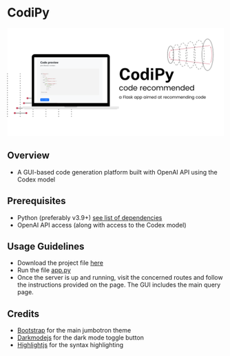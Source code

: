 # CodiPy

![](https://github.com/sarbosarcar/CodiPy/blob/main/static/codipy.png)

## Overview
+ A GUI-based code generation platform built with OpenAI API using the Codex model

## Prerequisites
+ Python (preferably v3.9+) [see list of dependencies](requirements.txt)
+ OpenAI API access (along with access to the Codex model)

## Usage Guidelines

+ Download the project file [here](https://github.com/SarboSarcar/Flask-CS-proj/archive/refs/heads/main.zip)
+ Run the file [app.py](https://github.com/sarbosarcar/CodiPy/blob/main/app.py)
+ Once the server is up and running, visit the concerned routes and follow the instructions provided on the page. The GUI includes the main query page.

## Credits

+ [Bootstrap](https://getbootstrap.com/docs/4.0/components/jumbotron/) for the main jumbotron theme
+ [Darkmodejs](https://darkmodejs.learn.uno/) for the dark mode toggle button
+ [Highlightjs](https://highlightjs.org/) for the syntax highlighting



